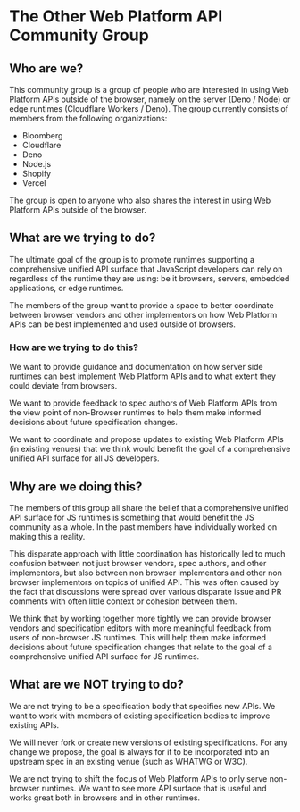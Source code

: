 # The Other Web Platform API Community Group

## Who are we?

This community group is a group of people who are interested in using Web
Platform APIs outside of the browser, namely on the server (Deno / Node) or edge
runtimes (Cloudflare Workers / Deno). The group currently consists of members
from the following organizations:

- Bloomberg
- Cloudflare
- Deno
- Node.js
- Shopify
- Vercel

The group is open to anyone who also shares the interest in using Web Platform
APIs outside of the browser.

## What are we trying to do?

The ultimate goal of the group is to promote runtimes supporting a comprehensive
unified API surface that JavaScript developers can rely on regardless of the
runtime they are using: be it browsers, servers, embedded applications, or edge
runtimes.

The members of the group want to provide a space to better coordinate between
browser vendors and other implementors on how Web Platform APIs can be best
implemented and used outside of browsers.

### How are we trying to do this?

We want to provide guidance and documentation on how server side runtimes can
best implement Web Platform APIs and to what extent they could deviate from
browsers.

We want to provide feedback to spec authors of Web Platform APIs from the view
point of non-Browser runtimes to help them make informed decisions about future
specification changes.

We want to coordinate and propose updates to existing Web Platform APIs (in
existing venues) that we think would benefit the goal of a comprehensive unified
API surface for all JS developers.

## Why are we doing this?

The members of this group all share the belief that a comprehensive unified API
surface for JS runtimes is something that would benefit the JS community as a
whole. In the past members have individually worked on making this a reality.

This disparate approach with little coordination has historically led to much
confusion between not just browser vendors, spec authors, and other
implementors, but also between non browser implementors and other non browser
implementors on topics of unified API. This was often caused by the fact that
discussions were spread over various disparate issue and PR comments with often
little context or cohesion between them.

We think that by working together more tightly we can provide browser vendors
and specification editors with more meaningful feedback from users of
non-browser JS runtimes. This will help them make informed decisions about
future specification changes that relate to the goal of a comprehensive unified
API surface for JS runtimes.

## What are we NOT trying to do?

We are not trying to be a specification body that specifies new APIs. We want to
work with members of existing specification bodies to improve existing APIs.

We will never fork or create new versions of existing specifications. For any
change we propose, the goal is always for it to be incorporated into an upstream
spec in an existing venue (such as WHATWG or W3C).

We are not trying to shift the focus of Web Platform APIs to only serve
non-browser runtimes. We want to see more API surface that is useful and works
great both in browsers and in other runtimes.
